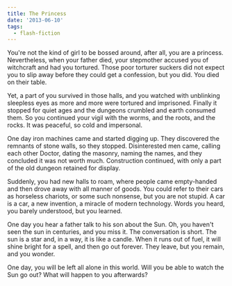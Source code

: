 ```yaml
---
title: The Princess
date: '2013-06-10'
tags:
  - flash-fiction
---
```


You're not the kind of girl to be bossed around, after all, you are a princess.
Nevertheless, when your father died, your stepmother accused you of witchcraft
and had you tortured. Those poor torturer suckers did not expect you to slip
away before they could get a confession, but you did. You died on their table.

<!-- truncate -->

Yet, a part of you survived in those halls, and you watched with unblinking
sleepless eyes as more and more were tortured and imprisoned. Finally it stopped
for quiet ages and the dungeons crumbled and earth consumed them. So you
continued your vigil with the worms, and the roots, and the rocks. It was
peaceful, so cold and impersonal.

One day iron machines came and started digging up. They discovered the remnants
of stone walls, so they stopped. Disinterested men came, calling each other
Doctor, dating the masonry, naming the names, and they concluded it was not
worth much. Construction continued, with only a part of the old dungeon retained
for display.

Suddenly, you had new halls to roam, where people came empty-handed and then
drove away with all manner of goods. You could refer to their cars as horseless
chariots, or some such nonsense, but you are not stupid. A car is a car, a new
invention, a miracle of modern technology. Words you heard, you barely
understood, but you learned.

One day you hear a father talk to his son about the Sun. Oh, you haven't seen
the sun in centuries, and you miss it. The conversation is short. The sun is a
star and, in a way, it is like a candle. When it runs out of fuel, it will shine
bright for a spell, and then go out forever. They leave, but you remain, and you
wonder.

One day, you will be left all alone in this world. Will you be able to watch the
Sun go out? What will happen to you afterwards?
